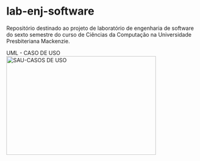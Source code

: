 # lab-enj-software
Repositório destinado ao projeto de laboratório de engenharia de software do sexto semestre do curso de Ciências da Computação na Universidade Presbiteriana Mackenzie.


UML - CASO DE USO
<img width="392" height="259" alt="SAU-CASOS DE USO" src="https://github.com/user-attachments/assets/f223b131-adce-4cfb-96bf-3736104d3c7c" />
